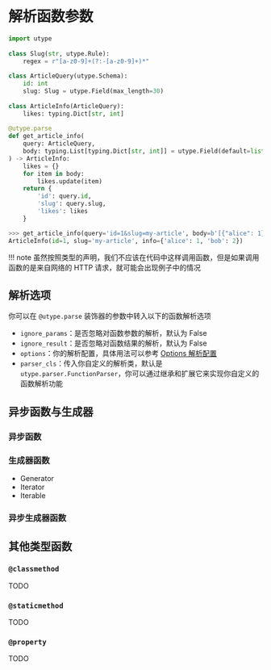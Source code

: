 # 解析函数参数

```python
import utype  
  
class Slug(str, utype.Rule):  
    regex = r"[a-z0-9]+(?:-[a-z0-9]+)*"  
  
class ArticleQuery(utype.Schema):  
    id: int  
    slug: Slug = utype.Field(max_length=30)  
  
class ArticleInfo(ArticleQuery):  
    likes: typing.Dict[str, int]  
  
@utype.parse  
def get_article_info(  
    query: ArticleQuery,  
    body: typing.List[typing.Dict[str, int]] = utype.Field(default=list)  
) -> ArticleInfo:  
    likes = {}  
    for item in body:  
        likes.update(item)  
    return {  
        'id': query.id,  
        'slug': query.slug,  
        'likes': likes  
    }

>>> get_article_info(query='id=1&slug=my-article', body=b'[{"alice": 1}, {"bob": 2}]')
ArticleInfo(id=1, slug='my-article', info={'alice': 1, 'bob': 2})
```

!!! note
	虽然按照类型的声明，我们不应该在代码中这样调用函数，但是如果调用函数的是来自网络的 HTTP 请求，就可能会出现例子中的情况


## 解析选项

你可以在 `@utype.parse` 装饰器的参数中转入以下的函数解析选项
* `ignore_params`：是否忽略对函数参数的解析，默认为 False
* `ignore_result`：是否忽略对函数结果的解析，默认为 False
* `options`：你的解析配置，具体用法可以参考 [Options 解析配置](../references/options)
* `parser_cls`：传入你自定义的解析类，默认是 `utype.parser.FunctionParser`，你可以通过继承和扩展它来实现你自定义的函数解析功能

## 异步函数与生成器

### 异步函数


### 生成器函数

* Generator
* Iterator
* Iterable

### 异步生成器函数


## 其他类型函数

### `@classmethod`
TODO

### `@staticmethod`
TODO

### `@property`
TODO
